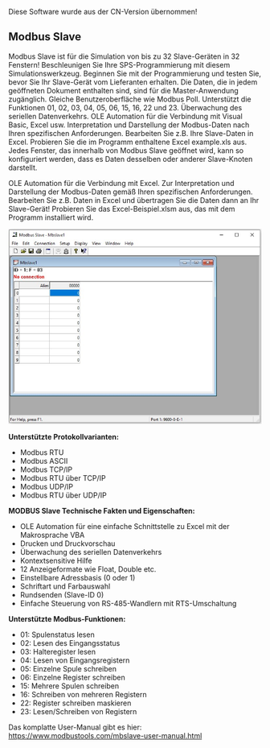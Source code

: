 Diese Software wurde aus der CN-Version übernommen!

<h2>Modbus Slave</h2>

Modbus Slave ist für die Simulation von bis zu 32 Slave-Geräten in 32 Fenstern! Beschleunigen Sie Ihre SPS-Programmierung mit diesem Simulationswerkzeug. Beginnen Sie mit der Programmierung und testen Sie, bevor Sie Ihr Slave-Gerät vom Lieferanten erhalten. Die Daten, die in jedem geöffneten Dokument enthalten sind, sind für die Master-Anwendung zugänglich. Gleiche Benutzeroberfläche wie Modbus Poll. Unterstützt die Funktionen 01, 02, 03, 04, 05, 06, 15, 16, 22 und 23.
Überwachung des seriellen Datenverkehrs. OLE Automation für die Verbindung mit Visual Basic, Excel usw. Interpretation und Darstellung der Modbus-Daten nach Ihren spezifischen Anforderungen. Bearbeiten Sie z.B. Ihre Slave-Daten in Excel. Probieren Sie die im Programm enthaltene Excel example.xls aus.
Jedes Fenster, das innerhalb von Modbus Slave geöffnet wird, kann so konfiguriert werden, dass es Daten desselben oder anderer Slave-Knoten darstellt.

OLE Automation für die Verbindung mit Excel. Zur Interpretation und Darstellung der Modbus-Daten gemäß Ihren spezifischen Anforderungen. Bearbeiten Sie z.B. Daten in Excel und übertragen Sie die Daten dann an Ihr Slave-Gerät! Probieren Sie das Excel-Beispiel.xlsm aus, das mit dem Programm installiert wird.

![Modbus Slave](ModbusSlave.jpg)

<b>Unterstützte Protokollvarianten:</b>
- Modbus RTU
- Modbus ASCII
- Modbus TCP/IP
- Modbus RTU über TCP/IP
- Modbus UDP/IP
- Modbus RTU über UDP/IP

<b>MODBUS Slave Technische Fakten und Eigenschaften:</b>
- OLE Automation für eine einfache Schnittstelle zu Excel mit der Makrosprache VBA
- Drucken und Druckvorschau
- Überwachung des seriellen Datenverkehrs
- Kontextsensitive Hilfe
- 12 Anzeigeformate wie Float, Double etc.
- Einstellbare Adressbasis (0 oder 1)
- Schriftart und Farbauswahl
- Rundsenden (Slave-ID 0)
- Einfache Steuerung von RS-485-Wandlern mit RTS-Umschaltung

<b>Unterstützte Modbus-Funktionen:</b>
- 01: Spulenstatus lesen
- 02: Lesen des Eingangsstatus
- 03: Halteregister lesen
- 04: Lesen von Eingangsregistern
- 05: Einzelne Spule schreiben
- 06: Einzelne Register schreiben
- 15: Mehrere Spulen schreiben
- 16: Schreiben von mehreren Registern
- 22: Register schreiben maskieren
- 23: Lesen/Schreiben von Registern

Das komplatte User-Manual gibt es hier: https://www.modbustools.com/mbslave-user-manual.html